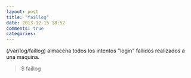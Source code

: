 ```yaml
---
layout: post
title: "faillog"
date: 2013-12-15 18:52
comments: true
categories: 
---
```

(/var/log/faillog) almacena todos los intentos "login" fallidos realizados a una maquina.

>$ faillog

